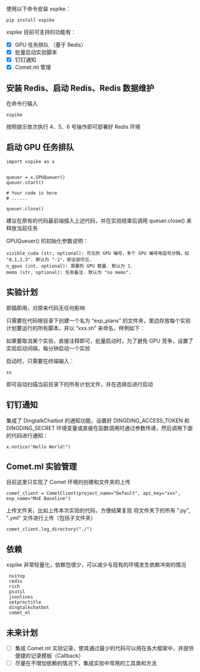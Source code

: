 使用以下命令安装 xspike：
```
pip install xspike
```

xspike 目前可支持的功能有：

- [x] GPU 任务排队 （基于 Redis）
- [x] 批量启动实验脚本
- [x] 钉钉通知
- [x] Comet.ml 管理

## 安装 Redis、启动 Redis、Redis 数据维护
在命令行输入
```
xspike
```

按照提示依次执行 4、5、6 号操作即可部署好 Redis 环境



## 启动 GPU 任务排队

```
import xspike as x


queuer = x.GPUQueuer()
queuer.start()

# Your code is here
# ......

queuer.close()
```

建议在原有的代码最前端插入上述代码，并在实验结束后调用 queuer.close() 来释放当前任务

GPUQueuer() 的初始化参数说明：

```
visible_cuda (str, optional): 可见的 GPU 编号，多个 GPU 编号用逗号分隔，如 "0,1,2,3". 默认为 "-1"，即全部可见.
n_gpus (int, optional): 需要的 GPU 数量. 默认为 1.
memo (str, optional): 任务备注. 默认为 "no memo".
```

## 实验计划
即插即用，对原来代码无任何影响

只需要在代码根目录下创建一个名为 “exp_plans” 的文件夹，里边存放每个实验计划要运行的所有脚本，并以 “xxx.sh” 来命名，样例如下：


如果要取消某个实验，直接注释即可，批量启动时，为了避免 GPU 竞争，设置了实验启动间隔，每分钟启动一个实验

启动时，只需要在终端输入：
```
xx
```

即可自动扫描当前目录下的所有计划文件，并在选择后进行启动




## 钉钉通知
集成了 DingtalkChatbot 的通知功能，设置好 DINGDING_ACCESS_TOKEN 和 DINGDING_SECRET 环境变量或直接在函数调用时通过参数传递，然后调用下面的代码进行通知：

```
x.notice("Hello World!")
```

## Comet.ml 实验管理
目前这里只实现了 Comet 环境的创建和文件夹的上传

```
comet_client = CometClient(project_name="Default", api_key="xxx", exp_name="MoE Baseline")
```

上传文件夹，比如上传本次实验的代码，方便结果复现
将文件夹下的所有 ".py", ".yml" 文件进行上传（包括子文件夹）

```
comet_client.log_directory("./")
```

## 依赖
xspike 非常轻量化，依赖包很少，可以减少与现有的环境发生依赖冲突的情况
```
 nvitop
 redis
 rich
 psutil
 jsonlines
 setproctitle
 dingtalkchatbot
 comet_ml
```
## 未来计划
- [ ] 集成 Comet.ml 实验记录，使其通过最少的代码可以用在各大框架中，并提供便捷的记录模板（Callback）
- [ ] 尽量在不增加依赖的情况下，集成实验中常用的工具类和方法
